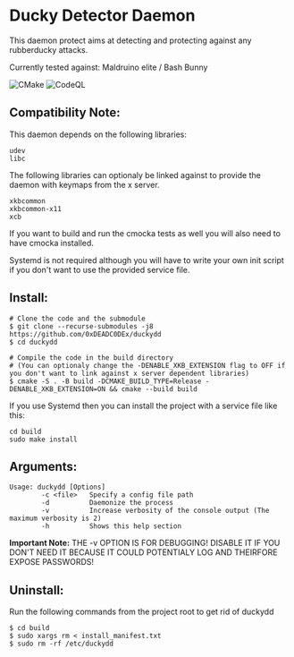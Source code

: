 # Ducky Detector Daemon
This daemon protect aims at detecting and protecting against any rubberducky attacks.

Currently tested against: Maldruino elite / Bash Bunny

![CMake](https://github.com/0xDEADC0DEx/duckydd/workflows/CMake/badge.svg?branch=master)
![CodeQL](https://github.com/0xDEADC0DEx/duckydd/workflows/CodeQL/badge.svg?branch=master)

## Compatibility Note:
This daemon depends on the following libraries:
```
udev
libc
```

The following libraries can optionaly be linked against to provide
the daemon with keymaps from the x server.
```
xkbcommon
xkbcommon-x11
xcb
```

If you want to build and run the cmocka tests as well you will also need to have cmocka installed.

Systemd is not required although you will have to write your own init script
if you don't want to use the provided service file.

## Install:
```
# Clone the code and the submodule
$ git clone --recurse-submodules -j8 https://github.com/0xDEADC0DEx/duckydd
$ cd duckydd

# Compile the code in the build directory
# (You can optionaly change the -DENABLE_XKB_EXTENSION flag to OFF if you don't want to link against x server dependent libraries)
$ cmake -S . -B build -DCMAKE_BUILD_TYPE=Release -DENABLE_XKB_EXTENSION=ON && cmake --build build
```

If you use Systemd then you can install the project with a service file like this:

```
cd build
sudo make install
```

## Arguments:
```
Usage: duckydd [Options]
		-c <file>	Specify a config file path
		-d		    Daemonize the process
		-v		    Increase verbosity of the console output (The maximum verbosity is 2)
		-h		    Shows this help section
```

__Important Note:__
THE -v OPTION IS FOR DEBUGGING!
DISABLE IT IF YOU DON'T NEED IT BECAUSE IT COULD POTENTIALY LOG AND THEIRFORE EXPOSE PASSWORDS!

## Uninstall:
Run the following commands from the project root to get rid of duckydd
```
$ cd build
$ sudo xargs rm < install_manifest.txt
$ sudo rm -rf /etc/duckydd
```
